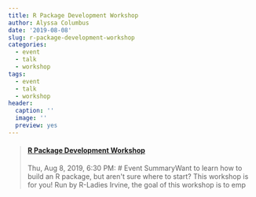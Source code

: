 ```yaml
---
title: R Package Development Workshop
author: Alyssa Columbus
date: '2019-08-08'
slug: r-package-development-workshop
categories:
  - event
  - talk
  - workshop
tags:
  - event
  - talk
  - workshop
header:
  caption: ''
  image: ''
  preview: yes
---
```


<blockquote class="embedly-card"><h4><a href="https://www.meetup.com/rladies-irvine/events/262950166/">R Package Development Workshop</a></h4><p>Thu, Aug 8, 2019, 6:30 PM: # Event SummaryWant to learn how to build an R package, but aren't sure where to start? This workshop is for you! Run by R-Ladies Irvine, the goal of this workshop is to emp</p></blockquote>
<script async src="//cdn.embedly.com/widgets/platform.js" charset="UTF-8"></script>
